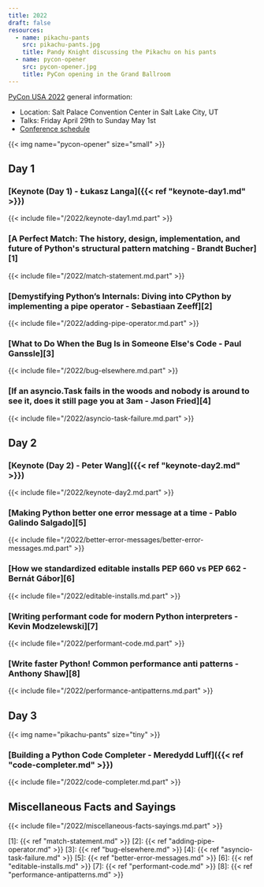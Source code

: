 ```yaml
---
title: 2022
draft: false
resources:
  - name: pikachu-pants
    src: pikachu-pants.jpg
    title: Pandy Knight discussing the Pikachu on his pants
  - name: pycon-opener
    src: pycon-opener.jpg
    title: PyCon opening in the Grand Ballroom
---
```


[PyCon USA 2022](https://us.pycon.org/2022/) general information:

- Location: Salt Palace Convention Center in Salt Lake City, UT
- Talks: Friday April 29th to Sunday May 1st
- [Conference schedule](https://us.pycon.org/2022/schedule/)

{{< img name="pycon-opener" size="small" >}}

## Day 1

### [Keynote (Day 1) - Łukasz Langa]({{< ref "keynote-day1.md" >}})

{{< include file="/2022/keynote-day1.md.part" >}}

### [A Perfect Match: The history, design, implementation, and future of Python's structural pattern matching - Brandt Bucher][1]

{{< include file="/2022/match-statement.md.part" >}}

### [Demystifying Python’s Internals: Diving into CPython by implementing a pipe operator - Sebastiaan Zeeff][2]

{{< include file="/2022/adding-pipe-operator.md.part" >}}

### [What to Do When the Bug Is in Someone Else's Code - Paul Ganssle][3]

{{< include file="/2022/bug-elsewhere.md.part" >}}

### [If an asyncio.Task fails in the woods and nobody is around to see it, does it still page you at 3am - Jason Fried][4]

{{< include file="/2022/asyncio-task-failure.md.part" >}}

## Day 2

### [Keynote (Day 2) - Peter Wang]({{< ref "keynote-day2.md" >}})

{{< include file="/2022/keynote-day2.md.part" >}}

### [Making Python better one error message at a time - Pablo Galindo Salgado][5]

{{< include file="/2022/better-error-messages/better-error-messages.md.part" >}}

### [How we standardized editable installs PEP 660 vs PEP 662 - Bernát Gábor][6]

{{< include file="/2022/editable-installs.md.part" >}}

### [Writing performant code for modern Python interpreters - Kevin Modzelewski][7]

{{< include file="/2022/performant-code.md.part" >}}

### [Write faster Python! Common performance anti patterns - Anthony Shaw][8]

{{< include file="/2022/performance-antipatterns.md.part" >}}

## Day 3

{{< img name="pikachu-pants" size="tiny" >}}

### [Building a Python Code Completer - Meredydd Luff]({{< ref "code-completer.md" >}})

{{< include file="/2022/code-completer.md.part" >}}

## Miscellaneous Facts and Sayings

{{< include file="/2022/miscellaneous-facts-sayings.md.part" >}}

[1]: {{< ref "match-statement.md" >}}
[2]: {{< ref "adding-pipe-operator.md" >}}
[3]: {{< ref "bug-elsewhere.md" >}}
[4]: {{< ref "asyncio-task-failure.md" >}}
[5]: {{< ref "better-error-messages.md" >}}
[6]: {{< ref "editable-installs.md" >}}
[7]: {{< ref "performant-code.md" >}}
[8]: {{< ref "performance-antipatterns.md" >}}
